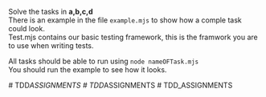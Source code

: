 Solve the tasks in **a,b,c,d**  
There is an example in the file ```example.mjs``` to show how a comple task could look.  
Test.mjs contains our basic testing framework, this is the framwork you are to use when writing tests.

All tasks should be able to run using ```node nameOFTask.mjs```  
You should run the example to see how it looks.  


#   T D D _ A S S I G N M E N T S  
 #   T D D _ A S S I G N M E N T S  
 #   T D D _ A S S I G N M E N T S  
 